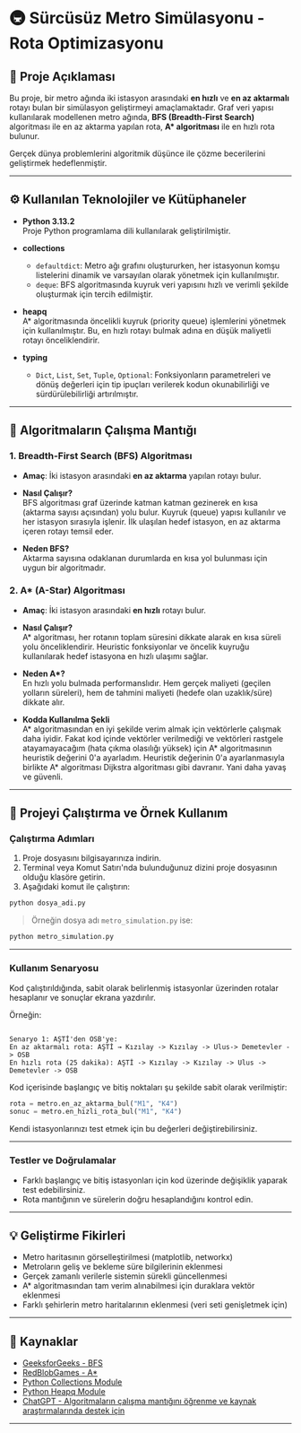 # 🚇 Sürcüsüz Metro Simülasyonu - Rota Optimizasyonu

## 📄 Proje Açıklaması
Bu proje, bir metro ağında iki istasyon arasındaki **en hızlı** ve **en az aktarmalı** rotayı bulan bir simülasyon geliştirmeyi amaçlamaktadır. Graf veri yapısı kullanılarak modellenen metro ağında, **BFS (Breadth-First Search)** algoritması ile en az aktarma yapılan rota, **A\* algoritması** ile en hızlı rota bulunur.

Gerçek dünya problemlerini algoritmik düşünce ile çözme becerilerini geliştirmek hedeflenmiştir.

---

## ⚙️ Kullanılan Teknolojiler ve Kütüphaneler

- **Python 3.13.2**  
  Proje Python programlama dili kullanılarak geliştirilmiştir.

- **collections**  
  - `defaultdict`: Metro ağı grafını oluştururken, her istasyonun komşu listelerini dinamik ve varsayılan olarak yönetmek için kullanılmıştır.  
  - `deque`: BFS algoritmasında kuyruk veri yapısını hızlı ve verimli şekilde oluşturmak için tercih edilmiştir.

- **heapq**  
  A* algoritmasında öncelikli kuyruk (priority queue) işlemlerini yönetmek için kullanılmıştır. Bu, en hızlı rotayı bulmak adına en düşük maliyetli rotayı önceliklendirir.

- **typing**  
  - `Dict`, `List`, `Set`, `Tuple`, `Optional`: Fonksiyonların parametreleri ve dönüş değerleri için tip ipuçları verilerek kodun okunabilirliği ve sürdürülebilirliği artırılmıştır.

---

## 📌 Algoritmaların Çalışma Mantığı

### 1. **Breadth-First Search (BFS) Algoritması**
- **Amaç**: İki istasyon arasındaki **en az aktarma** yapılan rotayı bulur.
- **Nasıl Çalışır?**  
  BFS algoritması graf üzerinde katman katman gezinerek en kısa (aktarma sayısı açısından) yolu bulur. Kuyruk (queue) yapısı kullanılır ve her istasyon sırasıyla işlenir. İlk ulaşılan hedef istasyon, en az aktarma içeren rotayı temsil eder.

- **Neden BFS?**  
  Aktarma sayısına odaklanan durumlarda en kısa yol bulunması için uygun bir algoritmadır.

### 2. **A\* (A-Star) Algoritması**
- **Amaç**: İki istasyon arasındaki **en hızlı** rotayı bulur.
- **Nasıl Çalışır?**  
  A* algoritması, her rotanın toplam süresini dikkate alarak en kısa süreli yolu önceliklendirir. Heuristic fonksiyonlar ve öncelik kuyruğu kullanılarak hedef istasyona en hızlı ulaşımı sağlar.

- **Neden A\*?**  
  En hızlı yolu bulmada performanslıdır. Hem gerçek maliyeti (geçilen yolların süreleri), hem de tahmini maliyeti (hedefe olan uzaklık/süre) dikkate alır.

- **Kodda Kullanılma Şekli**  
  A* algoritmasından en iyi şekilde verim almak için vektörlerle çalışmak daha iyidir. Fakat kod içinde vektörler verilmediği ve vektörleri rastgele atayamayacağım (hata çıkma olasılığı yüksek) için A* algoritmasının heuristik değerini 0'a ayarladım. Heuristik değerinin 0'a ayarlanmasıyla birlikte A* algoritması Dijkstra algoritması gibi davranır. Yani daha yavaş ve güvenli.

---

## 🚀 Projeyi Çalıştırma ve Örnek Kullanım

### Çalıştırma Adımları

1. Proje dosyasını bilgisayarınıza indirin.
2. Terminal veya Komut Satırı'nda bulunduğunuz dizini proje dosyasının olduğu klasöre getirin.
3. Aşağıdaki komut ile çalıştırın:

```bash
python dosya_adi.py
```

> Örneğin dosya adı `metro_simulation.py` ise:
```bash
python metro_simulation.py
```

---

### Kullanım Senaryosu

Kod çalıştırıldığında, sabit olarak belirlenmiş istasyonlar üzerinden rotalar hesaplanır ve sonuçlar ekrana yazdırılır.

Örneğin:

```

Senaryo 1: AŞTİ'den OSB'ye: 
En az aktarmalı rota: AŞTİ → Kızılay -> Kızılay -> Ulus-> Demetevler -> OSB 
En hızlı rota (25 dakika): AŞTİ -> Kızılay -> Kızılay -> Ulus -> Demetevler -> OSB
```

Kod içerisinde başlangıç ve bitiş noktaları şu şekilde sabit olarak verilmiştir:

```python
rota = metro.en_az_aktarma_bul("M1", "K4")
sonuc = metro.en_hizli_rota_bul("M1", "K4")
```

Kendi istasyonlarınızı test etmek için bu değerleri değiştirebilirsiniz.

---

### Testler ve Doğrulamalar

- Farklı başlangıç ve bitiş istasyonları için kod üzerinde değişiklik yaparak test edebilirsiniz.
- Rota mantığının ve sürelerin doğru hesaplandığını kontrol edin.

---

## 💡 Geliştirme Fikirleri

- Metro haritasının görselleştirilmesi (matplotlib, networkx)
- Metroların geliş ve bekleme süre bilgilerinin eklenmesi
- Gerçek zamanlı verilerle sistemin sürekli güncellenmesi
- A* algoritmasından tam verim alınabilmesi için duraklara vektör eklenmesi
- Farklı şehirlerin metro haritalarının eklenmesi (veri seti genişletmek için)

---

## 🔗 Kaynaklar
- [GeeksforGeeks - BFS](https://www.geeksforgeeks.org/breadth-first-search-or-bfs-for-a-graph/)
- [RedBlobGames - A*](https://www.redblobgames.com/pathfinding/a-star/introduction/)
- [Python Collections Module](https://docs.python.org/3/library/collections.html)
- [Python Heapq Module](https://docs.python.org/3/library/heapq.html)
- [ChatGPT - Algoritmaların çalışma mantığını öğrenme ve kaynak araştırmalarında destek için](https://openai.com/chatgpt)

---